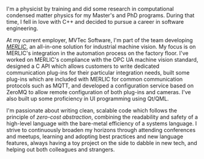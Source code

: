 I'm a physicist by training and did some research in computational condensed matter physics for my Master's and PhD programs. During that time, I fell in love with C++ and decided to pursue a career in software engineering.

At my current employer, MVTec Software, I'm part of the team developing [_MERLIC_][1], an all-in-one solution for industrial machine vision. My focus is on MERLIC's integration in the automation process on the factory floor. I've worked on MERLIC's compliance with the OPC UA machine vision standard, designed a C API which allows customers to write dedicated communication plug-ins for their particular integration needs, built some plug-ins which are included with MERLIC for common communication protocols such as MQTT, and developed a configuration service based on ZeroMQ to allow remote configuration of both plug-ins and cameras. I've also built up some proficiency in UI programming using Qt/QML.

I'm passionate about writing clean, scalable code which follows the principle of _zero-cost abstraction_, combining the readability and safety of a high-level language with the bare-metal efficiency of a systems language.
I strive to continuously broaden my horizons through attending conferences and meetups, learning and adopting best practices and new language features, always having a toy project on the side to dabble in new tech, and helping out both colleagues and strangers.

[1]: https://www.mvtec.com/products/merlic
